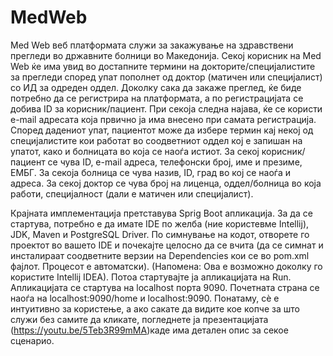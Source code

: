 # MedWeb
Med Web веб платформата служи за закажување на здравствени прегледи во државните болници во Македонија.
Секој корисник на Med Web ќе има увид во достапните термини на докторите/специјалистите за прегледи според упат пополнет од доктор (матичен или специјалист) со ИД за одреден оддел.
Доколку сака да закаже преглед, ќе биде потребно да се регистрира на платформата, а по регистрацијата се добива ID за корисник/пациент. При секоја следна најава, ќе се користи e-mail адресата која првично ја има внесено при самата регистрација.
Според дадениот упат, пациентот може да избере термин кај некој од специјалистите кои работат во соодветниот оддел кој е запишан на упатот, како и болницата во која се наоѓа истиот.
За секој корисник/пациент се чува ID, e-mail адреса, телефонски број, име и презиме, ЕМБГ.
За секоја болница се чува назив, ID, град во кој се наоѓа и адреса.
За секој доктор се чува број на лиценца, оддел/болница во која работи, специјалност (дали е матичен или специјалист).

Крајната имплементација претставува Sprig Boot апликација. За да се стартува, потребно е да имате IDE по желба (ние користевме Intellij), JDK, Maven и PostgreSQL Driver. 
По симнување на кодот, отворете го проектот во вашето IDE и почекајте целосно да се вчита (да се симнат и инсталираат соодветните верзии на Dependencies кои се во pom.xml фајлот. Процесот е автоматски). (Напомена: Ова е возможно доколку го користите Intellij IDEА). Потоа стартувајте ја апликацијата на Run. Апликацијата се стартува на localhost порта 9090. Почетната страна се наоѓа на localhost:9090/home и localhost:9090. Понатаму, сѐ е интуитивно за користење, а ако сакате да видите кое копче за што служи без самите да кликате, погледнете ја презентацијата (https://youtu.be/5Teb3R99mMA)каде има детален опис за секое сценарио.
